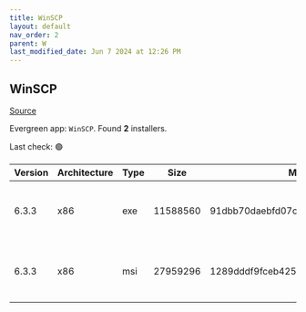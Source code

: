 ```yaml
---
title: WinSCP
layout: default
nav_order: 2
parent: W
last_modified_date: Jun 7 2024 at 12:26 PM
---
```


## WinSCP

[Source](https://winscp.net/)

Evergreen app: `WinSCP`. Found **2** installers.

Last check: 🟢

| Version | Architecture | Type | Size     | Md5                              | URI                                                                                                                                                                                      |
| ------- | ------------ | ---- | -------- | -------------------------------- | ---------------------------------------------------------------------------------------------------------------------------------------------------------------------------------------- |
| 6.3.3   | x86          | exe  | 11588560 | 91dbb70daebfd07c13cc7bf5bb8898a0 | [https://cytranet-dal.dl.sourceforge.net/project/winscp/WinSCP/6.3.3/WinSCP-6.3.3-Setup.exe](https://cytranet-dal.dl.sourceforge.net/project/winscp/WinSCP/6.3.3/WinSCP-6.3.3-Setup.exe) |
| 6.3.3   | x86          | msi  | 27959296 | 1289dddf9fceb42565a4d3bf70862427 | [https://cytranet-dal.dl.sourceforge.net/project/winscp/WinSCP/6.3.3/WinSCP-6.3.3.msi](https://cytranet-dal.dl.sourceforge.net/project/winscp/WinSCP/6.3.3/WinSCP-6.3.3.msi)             |
